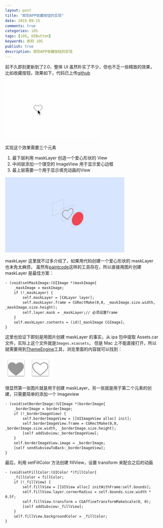 ```yaml
---
layout: post
title: "即刻APP收藏按钮的实现"
date: 2015-09-15
comments: true
categories: iOS
tags: [iOS, UIButton]
keywords: 即刻 iOS
publish: true
description: 即刻APP收藏按钮的实现
---
```

前不久即刻更新到了2.0，整体 UI 虽然朴实了不少，但也不乏一些精致的效果，比如收藏按钮，效果如下，代码已上传[github](https://github.com/bawn/StarView)

![image1](/images/StarView/star.gif)

实现这个效果需要三个元素

1. 最下层利用 maskLayer 创造一个爱心形状的 View
2. 中间层添加一个镂空的 ImageView 用于显示爱心边框
3. 最上层需要一个用于显示填充动画的View

![image2](/images/StarView/level.png)

maskLayer 这里就不过多介绍了，如果用代码创建一个爱心形状的 maskLayer 也未免太麻烦，
虽然有[paintcode](http://www.paintcodeapp.com/)这样的工具存在，所以直接用图片创建 maskLayer 是最佳方案：

```
- (void)setMaskImage:(UIImage *)maskImage{
    _maskImage = maskImage;
    if (!_maskLayer) {
        self.maskLayer = [CALayer layer];
        self.maskLayer.frame = CGRectMake(0,0, _maskImage.size.width, _maskImage.size.height);
        self.layer.mask = _maskLayer;// 必须设置frame
    }
    self.maskLayer.contents = (id)[_maskImage CGImage];
}
```

这里也验证下即刻是用图片创建 maskLayer 的事实，从 ipa 包中提取 Assets.car 文件，实际上这个文件就是`Images.xcassets`，
但是 Mac 上不能直接打开，所以就需要用到[ThemeEngine](https://github.com/alexzielenski/ThemeEngine)工具，浏览里面的内容就可以找到：

![image3](/images/StarView/assets.png)

很显然第一张图片就是用于创建 maskLayer，另一张就是用于第二个元素的创建，只需要简单的添加一个 Imageview

```
- (void)setBorderImage:(UIImage *)borderImage{
    _borderImage = borderImage;
    if (!_borderImageView) {
        self.borderImageView = [[UIImageView alloc] init];
        self.borderImageView.frame = CGRectMake(0,0, _borderImage.size.width, _borderImage.size.height);
        [self addSubview:_borderImageView];
    }
    self.borderImageView.image = _borderImage;
    [self sendSubviewToBack:_borderImageView];
}
```

最后，利用 setFillColor 方法创建 fillView，设置 transform 来配合之后的动画

```
- (void)setFillColor:(UIColor *)fillColor{
    _fillColor = fillColor;
    if (!_fillView) {
        self.fillView = [[UIView alloc] initWithFrame:self.bounds];
        self.fillView.layer.cornerRadius = self.bounds.size.width * 0.5f;
        self.fillView.transform = CGAffineTransformMakeScale(0, 0);
        [self addSubview:_fillView];
    }
    self.fillView.backgroundColor = _fillColor;
}
```
